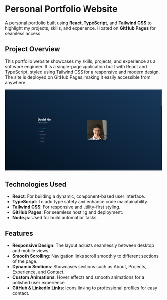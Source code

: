 # Personal Portfolio Website

A personal portfolio built using **React**, **TypeScript**, and **Tailwind CSS** to highlight my projects, skills, and experience. Hosted on **GitHub Pages** for seamless access.

## Project Overview

This portfolio website showcases my skills, projects, and experience as a software engineer. It is a single-page application built with React and TypeScript, styled using Tailwind CSS for a responsive and modern design. The site is deployed on GitHub Pages, making it easily accessible from anywhere.

![Website image](https://github.com/dswho2/dswho2.github.io/blob/main/src/images/personal_website.png)

## Technologies Used

- **React**: For building a dynamic, component-based user interface.
- **TypeScript**: To add type safety and enhance code maintainability.
- **Tailwind CSS**: For responsive and utility-first styling.
- **GitHub Pages**: For seamless hosting and deployment.
- **Node.js**: Used for build automation tasks.

## Features

- **Responsive Design**: The layout adjusts seamlessly between desktop and mobile views.
- **Smooth Scrolling**: Navigation links scroll smoothly to different sections of the page.
- **Dynamic Sections**: Showcases sections such as About, Projects, Experience, and Contact.
- **Custom Animations**: Hover effects and smooth animations for a polished user experience.
- **GitHub & LinkedIn Links**: Icons linking to professional profiles for easy contact.
